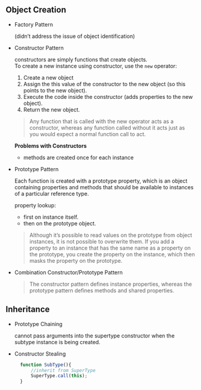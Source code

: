 ## Object Creation

- Factory Pattern
  
   (didn’t address the issue of object identification)

- Constructor Pattern

    constructors are simply functions that create objects.  
    To create a new instance using constructor, use the `new` operator:
    1. Create a new object
    2. Assign the this value of the constructor to the new object (so this points to the new object).
    3. Execute the code inside the constructor (adds properties to the new object).
    4. Return the new object.

    > Any function that is called with the new operator acts as a constructor, whereas any function called without it acts just as you would expect a normal function call to act.

    **Problems with Constructors**

    - methods are created once for each instance

- Prototype Pattern

    Each function is created with a prototype property, which is an object containing properties and methods that should be available to instances of a particular reference type.

    property lookup:  
    
    - first on instance itself.
    - then on the prototype object.

    > Although it’s possible to read values on the prototype from object instances, it is not possible to overwrite them. If you add a property to an instance that has the same name as a property on the prototype, you create the property on the instance, which then masks the property on the prototype.

- Combination Constructor/Prototype Pattern

    > The constructor pattern defines instance properties, whereas the prototype pattern defines methods and shared properties.

## Inheritance

- Prototype Chaining
  
  cannot pass arguments into the supertype constructor when the subtype instance is being created.

- Constructor Stealing
  ```js
    function SubType(){
        //inherit from SuperType
        SuperType.call(this);
    }
  ``` 
